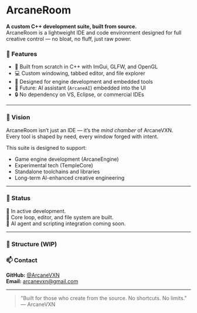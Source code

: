# ArcaneRoom

**A custom C++ development suite, built from source.**  
ArcaneRoom is a lightweight IDE and code environment designed for full creative control — no bloat, no fluff, just raw power.

### 🔮 Features

- 🧠 Built from scratch in C++ with ImGui, GLFW, and OpenGL
- 💻 Custom windowing, tabbed editor, and file explorer
- 🧰 Designed for engine development and embedded tools
- 🧠 Future: AI assistant (`ArcaneAI`) embedded into the UI
- 🔒 No dependency on VS, Eclipse, or commercial IDEs

---

### 🌌 Vision

ArcaneRoom isn’t just an IDE — it’s the *mind chamber* of ArcaneVXN.  
Every tool is shaped by need, every window forged with intent.

This suite is designed to support:
- Game engine development (ArcaneEngine)
- Experimental tech (TempleCore)
- Standalone toolchains and libraries
- Long-term AI-enhanced creative engineering

---

### 🚀 Status

🚧 In active development.  
🧱 Core loop, editor, and file system are built.  
🧠 AI agent and scripting integration coming soon.

---

### 📂 Structure (WIP)


### 📫 Contact

**GitHub:** [@ArcaneVXN](https://github.com/ArcaneVXN)  
**Email:** arcanevxn@gmail.com

---

> "Built for those who create from the source. No shortcuts. No limits."  
> — ArcaneVXN

